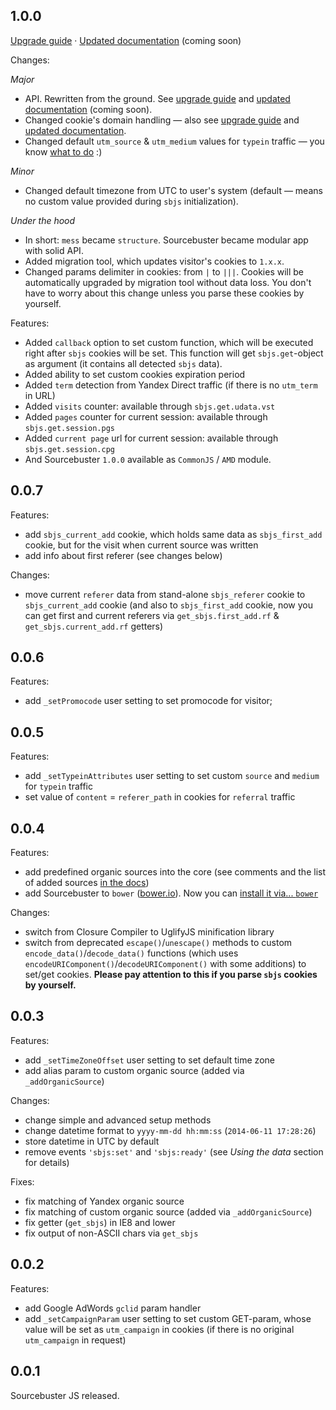 ## 1.0.0

[Upgrade guide](UPGRADING.md) &middot; [Updated documentation](README.md) (coming soon)

Changes:

_Major_

  - API. Rewritten from the ground. See [upgrade guide](UPGRADING.md) and [updated documentation](README.md) (coming soon).
  - Changed cookie's domain handling — also see [upgrade guide](UPGRADING.md) and [updated documentation](README.md).
  - Changed default `utm_source` & `utm_medium` values for `typein` traffic — you know [what to do](UPGRADING.md) :)

_Minor_

  - Changed default timezone from UTC to user's system (default — means no custom value provided during `sbjs` initialization).

_Under the hood_

  - In short: `mess` became `structure`. Sourcebuster became modular app with solid API.
  - Added migration tool, which updates visitor's cookies to `1.x.x`.
  - Changed params delimiter in cookies: from `|` to `|||`. Cookies will be automatically upgraded by migration tool without data loss. You don't have to worry about this change unless you parse these cookies by yourself.

Features:

  - Added `callback` option to set custom function, which will be executed right after `sbjs` cookies will be set. This function will get `sbjs.get`-object as argument (it contains all detected `sbjs` data).
  - Added ability to set custom cookies expiration period
  - Added `term` detection from Yandex Direct traffic (if there is no `utm_term` in URL)
  - Added `visits` counter: available through `sbjs.get.udata.vst`
  - Added `pages` counter for current session: available through `sbjs.get.session.pgs`
  - Added `current page` url for current session: available through `sbjs.get.session.cpg`
  - And Sourcebuster `1.0.0` available as `CommonJS` / `AMD` module.

## 0.0.7

Features:

  - add `sbjs_current_add` cookie, which holds same data as `sbjs_first_add` cookie, but for the visit when current source was written
  - add info about first referer (see changes below)

Changes:

  - move current `referer` data from stand-alone `sbjs_referer` cookie to `sbjs_current_add` cookie (and also to `sbjs_first_add` cookie, now you can get first and current referers via `get_sbjs.first_add.rf` & `get_sbjs.current_add.rf` getters)

## 0.0.6

Features:

  - add `_setPromocode` user setting to set promocode for visitor;

## 0.0.5

Features:

  - add `_setTypeinAttributes` user setting to set custom `source` and `medium` for `typein` traffic
  - set value of `content` = `referer_path` in cookies for `referral` traffic

## 0.0.4

Features:

  - add predefined organic sources into the core (see comments and the list of added sources [in the docs](./README.md#_addorganicsource))
  - add Sourcebuster to `bower` ([bower.io](http://bower.io)). Now you can [install it via... `bower`](./README.md#install)

Changes:

  - switch from Closure Compiler to UglifyJS minification library
  - switch from deprecated `escape()`/`unescape()` methods to custom `encode_data()`/`decode_data()` functions (which uses `encodeURIComponent()`/`decodeURIComponent()` with some additions) to set/get cookies. **Please pay attention to this if you parse `sbjs` cookies by yourself.**

## 0.0.3

Features:

  - add `_setTimeZoneOffset` user setting to set default time zone
  - add alias param to custom organic source (added via `_addOrganicSource`)

Changes:

  - change simple and advanced setup methods
  - change datetime format to `yyyy-mm-dd hh:mm:ss` (`2014-06-11 17:28:26`)
  - store datetime in UTC by default
  - remove events `'sbjs:set'` and `'sbjs:ready'` (see *Using the data* section for details)

Fixes:

  - fix matching of Yandex organic source
  - fix matching of custom organic source (added via `_addOrganicSource`)
  - fix getter (`get_sbjs`) in IE8 and lower
  - fix output of non-ASCII chars via `get_sbjs`

## 0.0.2

Features:

  - add Google AdWords `gclid` param handler
  - add `_setCampaignParam` user setting to set custom GET-param, whose value will be set as `utm_campaign` in cookies (if there is no original `utm_campaign` in request)

## 0.0.1

Sourcebuster JS released.